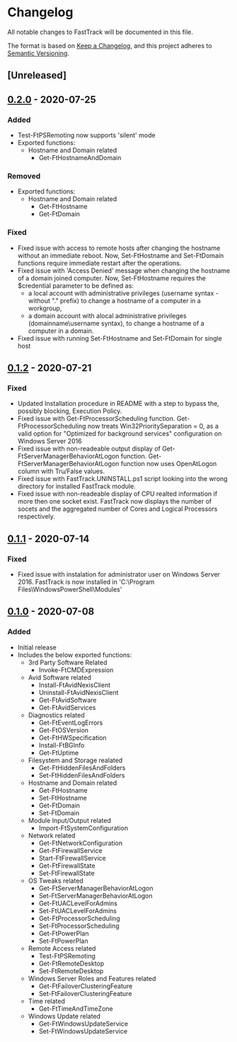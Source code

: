 # Changelog
All notable changes to FastTrack will be documented in this file.

The format is based on [Keep a Changelog](https://keepachangelog.com/en/1.0.0/),
and this project adheres to [Semantic Versioning](https://semver.org/spec/v2.0.0.html).

## [Unreleased]

## [0.2.0] - 2020-07-25
### Added
- Test-FtPSRemoting now supports 'silent' mode
- Exported functions:
    - Hostname and Domain related
        - Get-FtHostnameAndDomain

### Removed
- Exported functions:
    - Hostname and Domain related
        - Get-FtHostname
        - Get-FtDomain

### Fixed
- Fixed issue with access to remote hosts after changing the hostname without an immediate reboot. Now, Set-FtHostname and Set-FtDomain functions require immediate restart after the operations.
- Fixed issue with 'Access Denied' message when changing the hostname of a domain joined computer. Now, Set-FtHostname requires the $credential parameter to be defined as:
    - a local account with administrative privileges (username syntax - without ".\" prefix) to change a hostname of a computer in a workgroup,
    - a domain account with alocal administrative privileges (domainname\username syntax), to change a hostname of a computer in a domain.
- Fixed issue with running Set-FtHostname and Set-FtDomain for single host

## [0.1.2] - 2020-07-21
### Fixed
- Updated Installation procedure in README with a step to bypass the, possibly blocking, Execution Policy.
- Fixed issue with Get-FtProcessorScheduling function. Get-FtProcessorScheduling now treats Win32PrioritySeparation = 0, as a valid option for "Optimized for background services" configuration on Windows Server 2016
- Fixed issue with non-readeable output display of Get-FtServerManagerBehaviorAtLogon function. Get-FtServerManagerBehaviorAtLogon function now uses OpenAtLogon column with Tru/False values.
- Fixed issue with FastTrack.UNINSTALL.ps1 script looking into the wrong directory for installed FastTrack module.
- Fixed issue with non-readeable display of CPU realted information if more then one socket exist. FastTrack now displays the number of socets and the aggregated number of Cores and Logical Processors respectively.

## [0.1.1] - 2020-07-14
### Fixed
- Fixed issue with instalation for administrator user on Windows Server 2016. FastTrack is now installed in 'C:\Program Files\WindowsPowerShell\Modules'

## [0.1.0] - 2020-07-08
### Added
- Initial release
- Includes the below exported functions:
    - 3rd Party Software Related
        - Invoke-FtCMDExpression
    - Avid Software related
        - Install-FtAvidNexisClient
        - Uninstall-FtAvidNexisClient
        - Get-FtAvidSoftware
        - Get-FtAvidServices
    - Diagnostics related
        - Get-FtEventLogErrors
        - Get-FtOSVersion
        - Get-FtHWSpecification
        - Install-FtBGInfo
        - Get-FtUptime
    - Filesystem and Storage realated
        - Get-FtHiddenFilesAndFolders
        - Set-FtHiddenFilesAndFolders
    - Hostname and Domain related
        - Get-FtHostname
        - Set-FtHostname
        - Get-FtDomain
        - Set-FtDomain
    - Module Input/Output related
        - Import-FtSystemConfiguration
    - Network related
        - Get-FtNetworkConfiguration
        - Get-FtFirewallService
        - Start-FtFirewallService
        - Get-FtFirewallState
        - Set-FtFirewallState
    - OS Tweaks related
        - Get-FtServerManagerBehaviorAtLogon
        - Set-FtServerManagerBehaviorAtLogon
        - Get-FtUACLevelForAdmins
        - Set-FtUACLevelForAdmins
        - Get-FtProcessorScheduling
        - Set-FtProcessorScheduling
        - Get-FtPowerPlan
        - Set-FtPowerPlan
    - Remote Access related
        - Test-FtPSRemoting
        - Get-FtRemoteDesktop
        - Set-FtRemoteDesktop
    - Windows Server Roles and Features related
        - Get-FtFailoverClusteringFeature
        - Set-FtFailoverClusteringFeature
    - Time related
        - Get-FtTimeAndTimeZone
    - Windows Update related
        - Get-FtWindowsUpdateService
        - Set-FtWindowsUpdateService

[0.2.0]: https://github.com/karolflont/FastTrack/releases/tag/v0.2.0
[0.1.2]: https://github.com/karolflont/FastTrack/releases/tag/v0.1.2
[0.1.1]: https://github.com/karolflont/FastTrack/releases/tag/v0.1.1
[0.1.0]: https://github.com/karolflont/FastTrack/releases/tag/v0.1.0